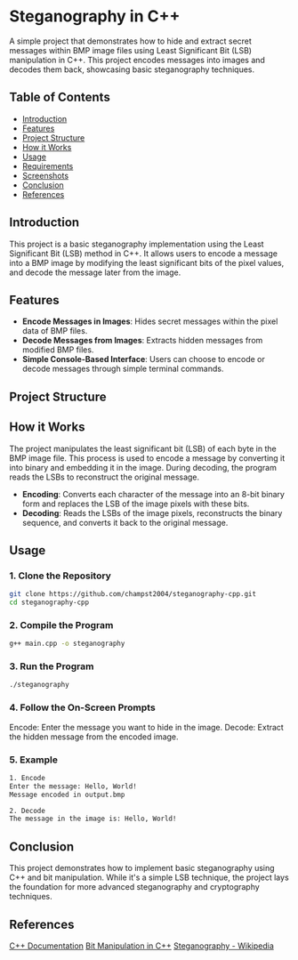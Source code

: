 # Steganography in C++

A simple project that demonstrates how to hide and extract secret messages within BMP image files using Least Significant Bit (LSB) manipulation in C++. This project encodes messages into images and decodes them back, showcasing basic steganography techniques.

## Table of Contents
- [Introduction](#introduction)
- [Features](#features)
- [Project Structure](#project-structure)
- [How it Works](#how-it-works)
- [Usage](#usage)
- [Requirements](#requirements)
- [Screenshots](#screenshots)
- [Conclusion](#conclusion)
- [References](#references)

## Introduction
This project is a basic steganography implementation using the Least Significant Bit (LSB) method in C++. It allows users to encode a message into a BMP image by modifying the least significant bits of the pixel values, and decode the message later from the image. 

## Features
- **Encode Messages in Images**: Hides secret messages within the pixel data of BMP files.
- **Decode Messages from Images**: Extracts hidden messages from modified BMP files.
- **Simple Console-Based Interface**: Users can choose to encode or decode messages through simple terminal commands.

## Project Structure


## How it Works
The project manipulates the least significant bit (LSB) of each byte in the BMP image file. This process is used to encode a message by converting it into binary and embedding it in the image. During decoding, the program reads the LSBs to reconstruct the original message.

- **Encoding**: Converts each character of the message into an 8-bit binary form and replaces the LSB of the image pixels with these bits.
- **Decoding**: Reads the LSBs of the image pixels, reconstructs the binary sequence, and converts it back to the original message.

## Usage

### 1. Clone the Repository
```bash
git clone https://github.com/champst2004/steganography-cpp.git
cd steganography-cpp
```
### 2. Compile the Program
```bash
g++ main.cpp -o steganography
```
### 3. Run the Program
```bash
./steganography
```
### 4. Follow the On-Screen Prompts
Encode: Enter the message you want to hide in the image.
Decode: Extract the hidden message from the encoded image.
### 5. Example
```bash
1. Encode
Enter the message: Hello, World!
Message encoded in output.bmp
```
```bash
2. Decode
The message in the image is: Hello, World!
```
## Conclusion
This project demonstrates how to implement basic steganography using C++ and bit manipulation. While it's a simple LSB technique, the project lays the foundation for more advanced steganography and cryptography techniques.
## References
[C++ Documentation](https://cplusplus.com/)
[Bit Manipulation in C++](https://www.geeksforgeeks.org/bit-manipulation-in-c/)
[Steganography - Wikipedia](https://en.wikipedia.org/wiki/Steganography)
